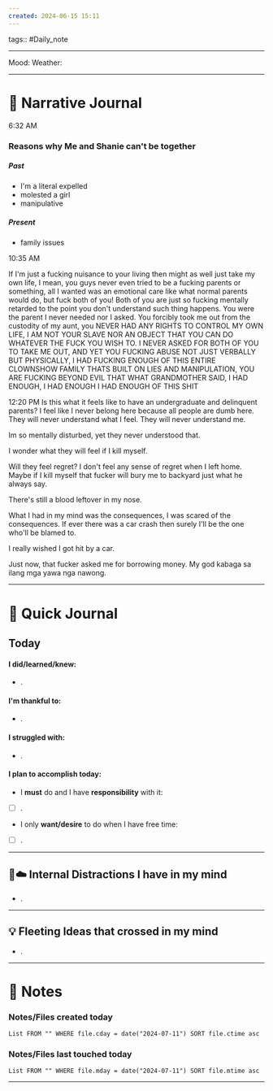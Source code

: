 ```yaml
---
created: 2024-06-15 15:11
---
```

tags:: #Daily_note

---

Mood:
Weather:

---
#  📝 Narrative Journal

6:32 AM
### Reasons why Me and Shanie can't be together 

##### Past
- I'm a literal expelled 
- molested a girl
- manipulative
##### Present
- family issues 

10:35 AM

If I'm just a fucking nuisance to your living then might as well just take my own life, I mean, you guys never even tried to be a fucking parents or something, all I wanted was an emotional care like what normal parents would do, but fuck both of you! Both of you are just so fucking mentally retarded to the point you don't understand such thing happens. You were the parent I never needed nor I asked. You forcibly took me out from the custodity of my aunt, you NEVER HAD ANY RIGHTS TO CONTROL MY OWN LIFE, I AM NOT YOUR SLAVE NOR AN OBJECT THAT YOU CAN DO WHATEVER THE FUCK YOU WISH TO. I NEVER ASKED FOR BOTH OF YOU TO TAKE ME OUT, AND YET YOU FUCKING ABUSE NOT JUST VERBALLY BUT PHYSICALLY, I HAD FUCKING ENOUGH OF THIS ENTIRE CLOWNSHOW FAMILY THATS BUILT ON LIES AND MANIPULATION, YOU ARE FUCKING BEYOND EVIL THAT WHAT GRANDMOTHER SAID, I HAD ENOUGH, I HAD ENOUGH I HAD ENOUGH OF THIS SHIT

12:20 PM
Is this what it feels like to have an undergraduate and delinquent parents? I feel like I never belong here because all people are dumb here. They will never understand what I feel. They will never understand me. 

Im so mentally disturbed, yet they never understood that.

I wonder what they will feel if I kill myself.

Will they feel regret? I don't feel any sense of regret when I left home. Maybe if I kill myself that fucker will bury me to backyard just what he always say.

There's still a blood leftover in my nose.

What I had in my mind was the consequences, I was scared of the consequences. If ever there was a car crash then surely I'll be the one who'll be blamed to. 

I really wished I got hit by a car.

Just now, that fucker asked me for borrowing money. My god kabaga sa ilang mga yawa nga nawong.


---
# 📝 Quick Journal

## Today
#### I did/learned/knew:
- .
#### I'm thankful to:
- .
#### I struggled with:
- .
#### I plan to accomplish today:
- I **must** do and I have **responsibility** with it:
- [ ] .
- I only **want/desire** to do when I have free time:
- [ ] .

---

## 🧠☁️ Internal Distractions I have in my mind
- . 

---

## 💡 Fleeting Ideas that crossed in my mind
- . 

---
# 📝 Notes

### Notes/Files created today
```dataview
List FROM "" WHERE file.cday = date("2024-07-11") SORT file.ctime asc
```

### Notes/Files last touched today
```dataview
List FROM "" WHERE file.mday = date("2024-07-11") SORT file.mtime asc
```

---